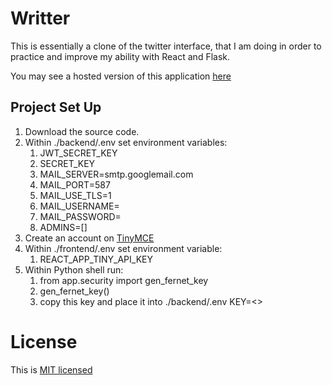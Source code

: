 # Writter

This is essentially a clone of the twitter interface, that I am doing in order to practice and improve my ability with React and Flask. 

You may see a hosted version of this application [here](https://writter.herokuapp.com/ "Heroku application")


## Project Set Up

1. Download the source code.
2. Within ./backend/.env set environment variables:
    1. JWT_SECRET_KEY
    2. SECRET_KEY
    3. MAIL_SERVER=smtp.googlemail.com
    4. MAIL_PORT=587
    5. MAIL_USE_TLS=1
    6. MAIL_USERNAME=<emailusername>
    7. MAIL_PASSWORD=<emailPassword>
    8. ADMINS=[<AdminEmailAddresses>]
3. Create an account on [TinyMCE](https://www.tiny.cloud/ "Rich Text editor")
4. Within ./frontend/.env set environment variable:
    1. REACT_APP_TINY_API_KEY
5. Within Python shell run:
    1. from app.security import gen_fernet_key
    2. gen_fernet_key()
    3. copy this key and place it into ./backend/.env
        KEY=<<copiedkey>>


# License

This is [MIT licensed](https://github.com/facebook/react/blob/master/LICENSE)


